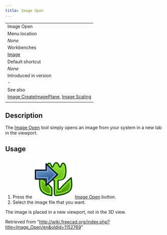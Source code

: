```yaml
---
title: Image Open
---
```


|                                                                                                                             |
| --------------------------------------------------------------------------------------------------------------------------- |
| Image Open                                                                                                                  |
| Menu location                                                                                                               |
| _None_                                                                                                                      |
| Workbenches                                                                                                                 |
| [Image](/Image_Workbench "Image Workbench")                                                                                 |
| Default shortcut                                                                                                            |
| _None_                                                                                                                      |
| Introduced in version                                                                                                       |
| -                                                                                                                           |
| See also                                                                                                                    |
| [Image CreateImagePlane](/Image_CreateImagePlane "Image CreateImagePlane"), [Image Scaling](/Image_Scaling "Image Scaling") |
|                                                                                                                             |

## Description

The [Image Open](/Image_Open "Image Open") tool simply opens an image from your system in a new tab in the viewport.

## Usage

1. Press the ![](/src/assets/images/Image_Open.svg) [Image Open](/Image_Open "Image Open") button.
2. Select the image file that you want.

The image is placed in a new viewport, not in the 3D view.

Retrieved from "<http://wiki.freecad.org/index.php?title=Image_Open/en&oldid=1152769>"
